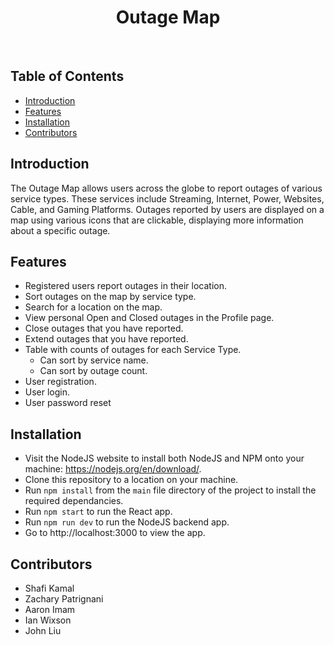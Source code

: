 <h1 align="center"> Outage Map </h1> <br>

## Table of Contents

- [Introduction](#introduction)
- [Features](#features)
- [Installation](#installation)
- [Contributors](#contributors)

<!-- END doctoc generated TOC please keep comment here to allow auto update -->

## Introduction
The Outage Map allows users across the globe to report outages of various service types. These services include Streaming, Internet, Power, Websites, Cable, and Gaming Platforms.
Outages reported by users are displayed on a map using various icons that are clickable, displaying more information about a specific outage.

## Features
- Registered users report outages in their location.
- Sort outages on the map by service type.
- Search for a location on the map.
- View personal Open and Closed outages in the Profile page.
- Close outages that you have reported.
- Extend outages that you have reported.
- Table with counts of outages for each Service Type.
  - Can sort by service name.
  - Can sort by outage count.
- User registration.
- User login.
- User password reset

## Installation

- Visit the NodeJS website to install both NodeJS and NPM onto your machine: https://nodejs.org/en/download/.
- Clone this repository to a location on your machine.
- Run `npm install` from the `main` file directory of the project to install the required dependancies.
- Run `npm start` to run the React app.
- Run `npm run dev` to run the NodeJS backend app.
- Go to http://localhost:3000 to view the app.

## Contributors

- Shafi Kamal
- Zachary Patrignani
- Aaron Imam
- Ian Wixson
- John Liu
